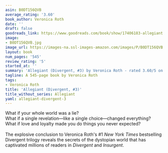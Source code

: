 ```yaml
---
asin: B0DT156QVB
average_rating: '3.60'
book_author: Veronica Roth
date: ''
draft: false
goodreads_link: https://www.goodreads.com/book/show/17406183-allegiant
image:
- B0DT156QVB.jpg
image_url: https://images-na.ssl-images-amazon.com/images/P/B0DT156QVB.01._SCLZZZZZZZ.jpg
layout: book
num_pages: '545'
review_rating: '5'
started_at: ''
summary: 'Allegiant (Divergent, #3) by Veronica Roth - rated 3.60/5 on Goodreads'
tagline: A 545-page book by Veronica Roth
tags:
- Veronica Roth
title: 'Allegiant (Divergent, #3)'
title_without_series: Allegiant
yaml: allegiant-divergent-3
---
```


What if your whole world was a lie?<br />What if a single revelation—like a single choice—changed everything?<br />What if love and loyalty made you do things you never expected?<br /><br />The explosive conclusion to Veronica Roth's #1 <i>New York Times</i> bestselling Divergent trilogy reveals the secrets of the dystopian world that has captivated millions of readers in <i>Divergent</i> and <i>Insurgent</i>.